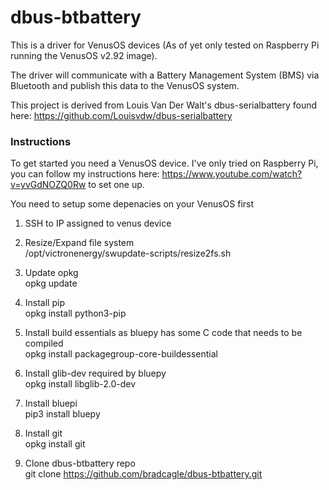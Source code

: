 # dbus-btbattery
This is a driver for VenusOS devices (As of yet only tested on Raspberry Pi running the VenusOS v2.92 image). 

The driver will communicate with a Battery Management System (BMS) via Bluetooth and publish this data to the VenusOS system. 

This project is derived from Louis Van Der Walt's dbus-serialbattery found here: https://github.com/Louisvdw/dbus-serialbattery

### Instructions
To get started you need a VenusOS device. I've only tried on Raspberry Pi, you can follow my instructions here: https://www.youtube.com/watch?v=yvGdNOZQ0Rw
to set one up.


You need to setup some depenacies on your VenusOS first

1) SSH to IP assigned to venus device<br/>

2) Resize/Expand file system<br/>
/opt/victronenergy/swupdate-scripts/resize2fs.sh

3) Update opkg<br/>
opkg update

4) Install pip<br/>
opkg install python3-pip

5) Install build essentials as bluepy has some C code that needs to be compiled<br/>
opkg install packagegroup-core-buildessential

6) Install glib-dev required by bluepy<br/>
opkg install libglib-2.0-dev

7) Install bluepi<br/>
pip3 install bluepy

8) Install git<br/>
opkg install git

9) Clone dbus-btbattery repo<br/>
git clone https://github.com/bradcagle/dbus-btbattery.git


